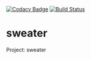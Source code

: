 [![Codacy Badge](https://app.codacy.com/project/badge/Grade/6cff24e9015d4bc481a97b1ae148931e)](https://www.codacy.com/gh/strelchenya/sweater/dashboard?utm_source=github.com&amp;utm_medium=referral&amp;utm_content=strelchenya/sweater&amp;utm_campaign=Badge_Grade)
[![Build Status](https://app.travis-ci.com/strelchenya/sweater.svg?branch=main)](https://app.travis-ci.com/strelchenya/sweater)

# sweater
 Project: sweater

